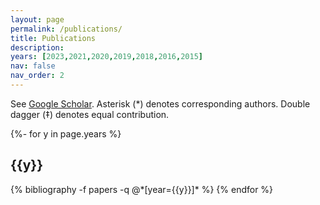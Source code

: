 ```yaml
---
layout: page
permalink: /publications/
title: Publications
description: 
years: [2023,2021,2020,2019,2018,2016,2015]
nav: false
nav_order: 2
---
```


See [Google Scholar](https://scholar.google.com/citations?user=UCZC5w8AAAAJ&hl=en&authuser=1). Asterisk (*) denotes corresponding authors. Double dagger (‡) denotes equal contribution.
<!-- _pages/publications.md -->
<div class="publications">

{%- for y in page.years %}
  <h2 class="year">{{y}}</h2>
  {% bibliography -f papers -q @*[year={{y}}]* %}
{% endfor %}

</div>
